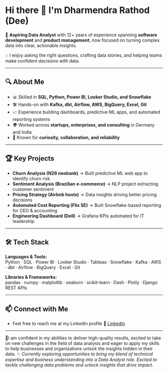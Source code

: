 # Hi there 👋 I'm Dharmendra Rathod (Dee)

🚀 **Aspiring Data Analyst** with 12+ years of experience spanning **software development** and **product management**, now focused on turning complex data into clear, actionable insights.  

💡 I enjoy asking the right questions, crafting data stories, and helping teams make confident decisions with data.  

---

## 🔍 About Me  
- 📊 Skilled in **SQL, Python, Power BI, Looker Studio, and Snowflake**  
- 🛠️ Hands-on with **Kafka, dbt, Airflow, AWS, BigQuery, Excel, Git**  
- 📈 Experience building dashboards, predictive ML apps, and automated reporting systems  
- 🌍 Worked across **startups, enterprises, and consulting** in Germany and India  
- 🎯 Known for **curiosity, collaboration, and reliability**  

---

## 🏆 Key Projects
- **Churn Analysis (N26 neobank)** → Built predictive ML web app to identify churn risk  
- **Sentiment Analysis (Brazilian e-commerce)** → NLP project extracting customer sentiment  
- **Pricing Strategy (Airbnb hosts)** → Data insights driving better pricing decisions  
- **Automated Cost Reporting (Flix SE)** → Built Snowflake-based reporting for CEO & accounting  
- **Engineering Dashboard (Dell)** → Grafana KPIs automated for IT leadership  

---

## 🛠️ Tech Stack
**Languages & Tools:**  
Python · SQL · Power BI · Looker Studio · Tableau · Snowflake · Kafka · AWS · dbt · Airflow · BigQuery · Excel · Git  

**Libraries & Frameworks:**  
pandas · numpy · matplotlib · seaborn · scikit-learn · Dash · Plotly · Django REST APIs  

---

## 📫 Connect with Me
- Feel free to reach me at my LinkedIn profile 💼 [LinkedIn](https://www.linkedin.com/in/dharmendrathod/)


---
💞️I am confident in my abilities to deliver high-quality results, excited to take on new challenges in the field of data analysis and eager to apply my skills to help businesses and organizations unlock the insights hidden in their data.
✨ *Currently exploring opportunities to bring my blend of technical expertise and business understanding into a Data Analyst role. Excited to tackle challenging data problems and unlock insights that drive impact.*  

<!--
**rathoddharmendra/rathoddharmendra** is a ✨ _special_ ✨ repository because its `README.md` (this file) appears on your GitHub profile.

Here are some ideas to get you started:

- 🔭 I’m currently working on ...
- 🌱 I’m currently learning ...
- 👯 I’m looking to collaborate on ...
- 🤔 I’m looking for help with ...
- 💬 Ask me about ...
- 📫 How to reach me: ...
- 😄 Pronouns: ...
- ⚡ Fun fact: ...
-->


